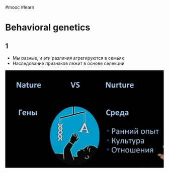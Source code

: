 #mooc #learn 
# Behavioral genetics
## 1
- Мы разные, и эти различия агрегируются в семьях
- Наследование признаков лежит в основе селекции

<!--⚠️Imgur upload failed, check dev console-->
![](Pasted%20image%2020230518082944.png)